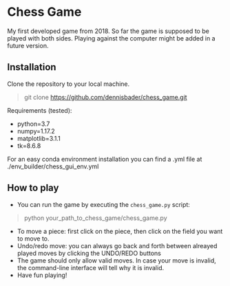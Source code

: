 # Chess Game

My first developed game from 2018. 
So far the game is supposed to be played with both sides.
Playing against the computer might be added in a future version.

## Installation

Clone the repository to your local machine.
> git clone https://github.com/dennisbader/chess_game.git

Requirements (tested):
* python=3.7
* numpy=1.17.2
* matplotlib=3.1.1
* tk=8.6.8

For an easy conda environment installation you can find a .yml file at ./env_builder/chess_gui_env.yml

## How to play

* You can run the game by executing the `chess_game.py` script:
> python your_path_to_chess_game/chess_game.py

* To move a piece: first click on the piece, then click on the field you want to move to.
* Undo/redo move: you can always go back and forth between alreayed played moves by clicking the UNDO/REDO buttons
* The game should only allow valid moves. In case your move is invalid, the command-line interface will tell why it is invalid.
* Have fun playing!
